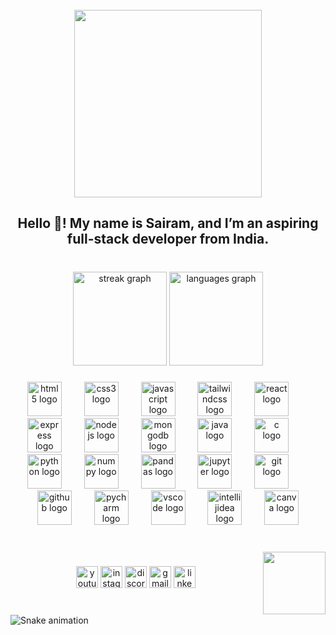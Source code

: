 <br clear="both">

<div align="center">
  <img height="300" src="https://t3.ftcdn.net/jpg/07/96/02/16/360_F_796021659_T0fEiTbS0k3iae6UdY8iBESVDBFoMqkH.jpg"  />
</div>

###

<h2 align="center">Hello 👋! My name is Sairam, and I’m an aspiring full-stack developer from India.</h2>

###

<br clear="both">

<div align="center">
  <img src="https://streak-stats.demolab.com?user=sairam5686&locale=en&mode=daily&theme=chartreuse-dark&hide_border=true&border_radius=5" height="150" alt="streak graph"  />
  <img src="https://github-readme-stats.vercel.app/api/top-langs?username=sairam5686&locale=en&hide_title=false&layout=compact&card_width=320&theme=chartreuse-dark&hide_border=true" height="150" alt="languages graph"  />
</div>

###

<div align="center">
  <img src="https://cdn.jsdelivr.net/gh/devicons/devicon/icons/html5/html5-original.svg" height="55" alt="html5 logo"  />
  <img width="28" />
  <img src="https://cdn.jsdelivr.net/gh/devicons/devicon/icons/css3/css3-original.svg" height="55" alt="css3 logo"  />
  <img width="28" />
  <img src="https://cdn.jsdelivr.net/gh/devicons/devicon/icons/javascript/javascript-original.svg" height="55" alt="javascript logo"  />
  <img width="28" />
  <img src="https://cdn.simpleicons.org/tailwindcss/06B6D4" height="55" alt="tailwindcss logo"  />
  <img width="28" />
  <img src="https://cdn.jsdelivr.net/gh/devicons/devicon/icons/react/react-original.svg" height="55" alt="react logo"  />
  <img width="28" />
  <img src="https://skillicons.dev/icons?i=express" height="55" alt="express logo"  />
  <img width="28" />
  <img src="https://cdn.jsdelivr.net/gh/devicons/devicon/icons/nodejs/nodejs-original.svg" height="55" alt="nodejs logo"  />
  <img width="28" />
  <img src="https://cdn.jsdelivr.net/gh/devicons/devicon/icons/mongodb/mongodb-original.svg" height="55" alt="mongodb logo"  />
  <img width="28" />
  <img src="https://cdn.jsdelivr.net/gh/devicons/devicon/icons/java/java-original.svg" height="55" alt="java logo"  />
  <img width="28" />
  <img src="https://cdn.jsdelivr.net/gh/devicons/devicon/icons/c/c-original.svg" height="55" alt="c logo"  />
  <img width="28" />
  <img src="https://cdn.jsdelivr.net/gh/devicons/devicon/icons/python/python-original.svg" height="55" alt="python logo"  />
  <img width="28" />
  <img src="https://cdn.jsdelivr.net/gh/devicons/devicon/icons/numpy/numpy-original.svg" height="55" alt="numpy logo"  />
  <img width="28" />
  <img src="https://cdn.jsdelivr.net/gh/devicons/devicon/icons/pandas/pandas-original.svg" height="55" alt="pandas logo"  />
  <img width="28" />
  <img src="https://cdn.jsdelivr.net/gh/devicons/devicon/icons/jupyter/jupyter-original.svg" height="55" alt="jupyter logo"  />
  <img width="28" />
  <img src="https://cdn.jsdelivr.net/gh/devicons/devicon/icons/git/git-original.svg" height="55" alt="git logo"  />
  <img width="28" />
  <img src="https://skillicons.dev/icons?i=github" height="55" alt="github logo"  />
  <img width="28" />
  <img src="https://cdn.jsdelivr.net/gh/devicons/devicon/icons/pycharm/pycharm-original.svg" height="55" alt="pycharm logo"  />
  <img width="28" />
  <img src="https://cdn.jsdelivr.net/gh/devicons/devicon/icons/vscode/vscode-original.svg" height="55" alt="vscode logo"  />
  <img width="28" />
  <img src="https://skillicons.dev/icons?i=idea" height="55" alt="intellijidea logo"  />
  <img width="28" />
  <img src="https://cdn.jsdelivr.net/gh/devicons/devicon/icons/canva/canva-original.svg" height="55" alt="canva logo"  />
</div>

###

<br clear="both">

<img align="right" height="100" src="https://cdn.dribbble.com/users/1162077/screenshots/3848914/media/7ed7d5ca074b48b328150e5a231e8d1f.gif"  />

###

<div align="center">
  <img src="https://img.shields.io/static/v1?message=Youtube&logo=youtube&label=&color=FF0000&logoColor=white&labelColor=&style=for-the-badge" height="35" alt="youtube logo"  />
  <img src="https://img.shields.io/static/v1?message=Instagram&logo=instagram&label=&color=E4405F&logoColor=white&labelColor=&style=for-the-badge" height="35" alt="instagram logo"  />
  <img src="https://img.shields.io/static/v1?message=Discord&logo=discord&label=&color=7289DA&logoColor=white&labelColor=&style=for-the-badge" height="35" alt="discord logo"  />
  <img src="https://img.shields.io/static/v1?message=Gmail&logo=gmail&label=&color=D14836&logoColor=white&labelColor=&style=for-the-badge" height="35" alt="gmail logo"  />
  <img src="https://img.shields.io/static/v1?message=LinkedIn&logo=linkedin&label=&color=0077B5&logoColor=white&labelColor=&style=for-the-badge" height="35" alt="linkedin logo"  />
</div>

###

<br clear="both">

<img src="https://github.com/sairam5686/sairam5686/blob/main/snake.yml" alt="Snake animation" />

###
